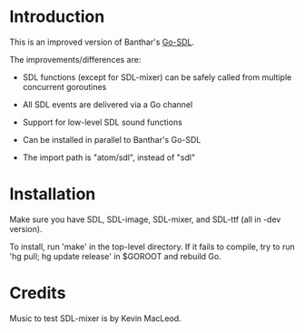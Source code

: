# Introduction

This is an improved version of Banthar's [Go-SDL](http://github.com/banthar/Go-SDL).

The improvements/differences are:

* SDL functions (except for SDL-mixer) can be safely called from multiple concurrent goroutines
* All SDL events are delivered via a Go channel
* Support for low-level SDL sound functions

* Can be installed in parallel to Banthar's Go-SDL
* The import path is "atom/sdl", instead of "sdl"


# Installation

Make sure you have SDL, SDL-image, SDL-mixer, and SDL-ttf (all in -dev version).

To install, run 'make' in the top-level directory.  If it fails to compile, try to run 'hg pull; hg update release' in $GOROOT and rebuild Go.


# Credits

Music to test SDL-mixer is by Kevin MacLeod.
